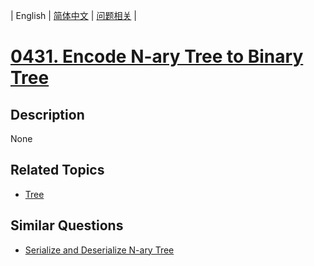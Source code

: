 
| English | [简体中文](README.md) | [问题相关](QUESTION.md) |
# [0431. Encode N-ary Tree to Binary Tree](https://leetcode-cn.com/problems/encode-n-ary-tree-to-binary-tree/)
## Description
None
## Related Topics
- [Tree](https://leetcode-cn.com/tag/tree)
## Similar Questions
- [Serialize and Deserialize N-ary Tree](../0428/README_EN.md)
